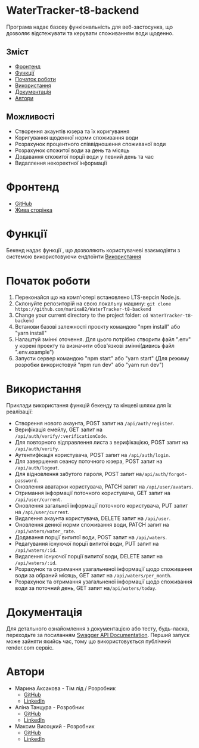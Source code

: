 # WaterTracker-t8-backend

Програма надає базову функіональність для веб-застосунка, що дозволяє відстежувати та керувати споживанням води щоденно.

## Зміст

- [Фронтенд](#фронтенд)
- [Функції](#функції)
- [Початок роботи](#початок-роботи)
- [Використання](#використання)
- [Документація](#документація)
- [Автори](#автори)

## Можливості

- Створення акаунтів юзера та їх коригування
- Коригування щоденної норми споживання води
- Розрахунок процентного співвідношення споживаної води
- Розрахунок спожитої води за день та місяць
- Додавання спожитої порції води у певний день та час
- Видаллення некоректної інформації

# Фронтенд

- [GitHub](https://github.com/Stee1Lemon/water-tracker)
- [Жива сторінка](https://stee1lemon.github.io/water-tracker/welcome)

# Функції

Бекенд надає функції , що дозволяють користувачеві взаємодіяти з системою використовуючи ендпоїнти [Використання](#використання)

# Початок роботи

1. Переконайся що на комп'ютері встановлено LTS-версія Node.js.
2. Склонуйте репозиторій на свою локальну машину:
   `git clone https://github.com/marixa82/WaterTracker-t8-backend`
3. Change your current directory to the project folder:
   `cd WaterTracker-t8-backend`
4. Встанови базові залежності проєкту командою "npm install" aбо "yarn install"
5. Налаштуй змінні оточення. Для цього потрібно створити файл ".env" у корені проекту та визначити обов'язкові змінні(дивись файл ".env.example")
6. Запусти сервер командою "npm start" або "yarn start" (Для режиму розробки використовуй "npm run dev" або "yarn run dev")

# Використання

Приклади використання функцій бекенду та кінцеві шляхи для їх реалізації:

- Створення нового акаунта, POST запит на `/api/auth/register`.
- Верифікація емейлу, GET запит на `/api/auth/verify/:verificationCode`.
- Для повторного відправлення листа з верифікацією, POST запит на `/api/auth/verify`.
- Аутентифікація користувача, POST запит на `/api/auth/login`.
- Для завершення сеансу поточного юзера, POST запит на `/api/auth/logout`.
- Для відновлення забутого пароля, POST запит на`/api/auth/forgot-password`.
- Оновлення аватарки користувача, PATCH запит на `/api/user/avatars`.
- Отримання інформації поточного користувача, GET запит на `/api/user/current`.
- Оновлення загальної інформації поточного користувача, PUT запит на `/api/user/current`.
- Видалення акаунта користувача, DELETE запит на `/api/user`.
- Оновлення денної норми споживання води, PATCH запит на `/api/waters/water_rate`.
- Додавання порції випитої води, POST запит на `/api/waters`.
- Редагування існуючої порції випитої води, PUT запит на `/api/waters/:id`.
- Видалення існуючої порції випитої води, DELETE запит на `/api/waters/:id`.
- Розрахунок та отримання узагальненої інформації щодо споживання води за обраний місяць, GET запит на `/api/waters/per_month`.
- Розрахунок та отримання узагальненої інформації щодо споживання води за поточний день, GET запит на`/api/waters/today`.

# Документація

Для детального ознайомлення з документацією або тесту, будь-ласка, переходьте за посиланням [Swagger API Documentation](`https://watertracker-t8-backend.onrender.com/api-docs/#/`).
Перший запуск може зайняти якийсь час, тому що використовується публічний render.com сервіс.

# Автори

- Марина Аксакова - Тім лід / Розробник
  - [GitHub](https://github.com/Marixa82)
  - [LinkedIn](https://www.linkedin.com/in/maryna-aksakova-3a0b9623b/)
- Аліна Танцура - Розробник
  - [GitHub](https://github.com/AlinaTantsura)
  - [LinkedIn](https://www.linkedin.com/in/alina-tantsura/)
- Максим Висоцкий - Розробник
  - [GitHub](https://github.com/Needlife1)
  - [LinkedIn](https://www.linkedin.com/in/maxim-vysotsky-74a570274/)
